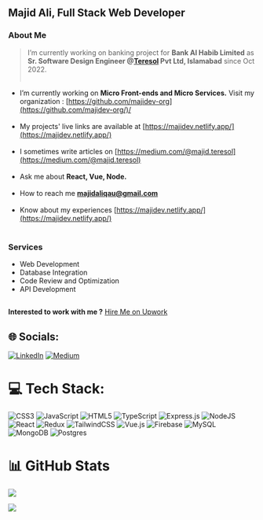 ## Majid Ali, Full Stack Web Developer


### About Me
> I’m currently working on banking project for **Bank Al Habib Limited** as **Sr. Software Design Engineer @[Teresol](https://www.linkedin.com/company/teresolpvtltd/mycompany/) Pvt Ltd, Islamabad** since Oct 2022.<br><br>
- I’m currently working on **Micro Front-ends and Micro Services.** Visit my organization : [https://github.com/majidev-org](https://github.com/majidev-org/)/<br><br>
- My projects' live links are available at [https://majidev.netlify.app/](https://majidev.netlify.app/)<br><br>
- I sometimes write articles on [https://medium.com/@majid.teresol](https://medium.com/@majid.teresol)<br><br>
- Ask me about **React, Vue, Node.**<br><br>
- How to reach me **majidaliqau@gmail.com**<br><br>
- Know about my experiences [https://majidev.netlify.app/](https://majidev.netlify.app/)<br><br>

### Services
- Web Development
- Database Integration
- Code Review and Optimization
- API Development

##
**Interested to work with me ?**
[Hire Me on Upwork](https://www.upwork.com/freelancers/~018c214d3139f0f30e)

## 🌐 Socials:
 [![LinkedIn](https://img.shields.io/badge/LinkedIn-%230077B5.svg?logo=linkedin&logoColor=white)](https://linkedin.com/in/https://linkedin.com/in/https://www.linkedin.com/in/majid-ali-074b97245/)     [![Medium](https://img.shields.io/badge/Medium-12100E?logo=medium&logoColor=white)](https://medium.com/@@majid.teresol)

# 💻 Tech Stack:
![CSS3](https://img.shields.io/badge/css3-%231572B6.svg?style=for-the-badge&logo=css3&logoColor=white) ![JavaScript](https://img.shields.io/badge/javascript-%23323330.svg?style=for-the-badge&logo=javascript&logoColor=%23F7DF1E) ![HTML5](https://img.shields.io/badge/html5-%23E34F26.svg?style=for-the-badge&logo=html5&logoColor=white) ![TypeScript](https://img.shields.io/badge/typescript-%23007ACC.svg?style=for-the-badge&logo=typescript&logoColor=white) ![Express.js](https://img.shields.io/badge/express.js-%23404d59.svg?style=for-the-badge&logo=express&logoColor=%2361DAFB) ![NodeJS](https://img.shields.io/badge/node.js-6DA55F?style=for-the-badge&logo=node.js&logoColor=white) ![React](https://img.shields.io/badge/react-%2320232a.svg?style=for-the-badge&logo=react&logoColor=%2361DAFB) ![Redux](https://img.shields.io/badge/redux-%23593d88.svg?style=for-the-badge&logo=redux&logoColor=white) ![TailwindCSS](https://img.shields.io/badge/tailwindcss-%2338B2AC.svg?style=for-the-badge&logo=tailwind-css&logoColor=white) ![Vue.js](https://img.shields.io/badge/vue.js-%2335495e.svg?style=for-the-badge&logo=vuedotjs&logoColor=%234FC08D) ![Firebase](https://img.shields.io/badge/firebase-a08021?style=for-the-badge&logo=firebase&logoColor=ffcd34) ![MySQL](https://img.shields.io/badge/mysql-4479A1.svg?style=for-the-badge&logo=mysql&logoColor=white) ![MongoDB](https://img.shields.io/badge/MongoDB-%234ea94b.svg?style=for-the-badge&logo=mongodb&logoColor=white) ![Postgres](https://img.shields.io/badge/postgres-%23316192.svg?style=for-the-badge&logo=postgresql&logoColor=white)
# 📊 GitHub Stats
![](https://github-readme-stats.vercel.app/api?username=Majid-Ali-Watto&theme=dark&hide_border=false&include_all_commits=true&count_private=true)<br/>

![](https://github-readme-stats.vercel.app/api/top-langs/?username=Majid-Ali-Watto&theme=dark&hide_border=false&include_all_commits=true&count_private=true&layout=compact)
